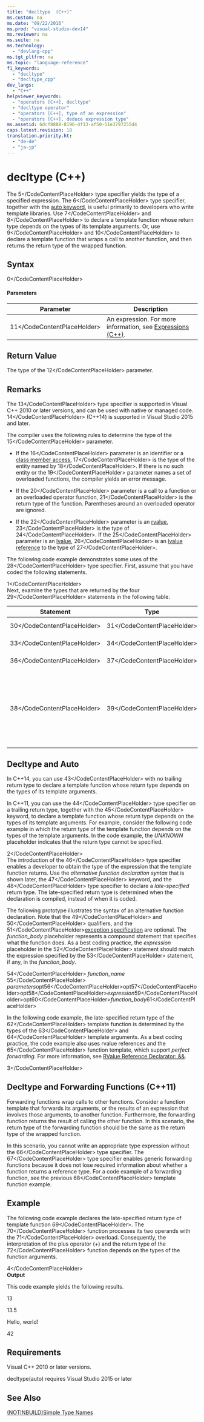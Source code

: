 ```yaml
---
title: "decltype  (C++)"
ms.custom: na
ms.date: "09/22/2016"
ms.prod: "visual-studio-dev14"
ms.reviewer: na
ms.suite: na
ms.technology: 
  - "devlang-cpp"
ms.tgt_pltfrm: na
ms.topic: "language-reference"
f1_keywords: 
  - "decltype"
  - "decltype_cpp"
dev_langs: 
  - "C++"
helpviewer_keywords: 
  - "operators [C++], decltype"
  - "decltype operator"
  - "operators [C++], type of an expression"
  - "operators [C++], deduce expression type"
ms.assetid: 6dcf8888-8196-4f13-af50-51e3797255d4
caps.latest.revision: 18
translation.priority.ht: 
  - "de-de"
  - "ja-jp"
---
```

# decltype  (C++)
The <CodeContentPlaceHolder>5\</CodeContentPlaceHolder> type specifier yields the type of a specified expression. The <CodeContentPlaceHolder>6\</CodeContentPlaceHolder> type specifier, together with the [auto keyword](../vs140/auto--c---.md), is useful primarily to developers who write template libraries. Use <CodeContentPlaceHolder>7\</CodeContentPlaceHolder> and <CodeContentPlaceHolder>8\</CodeContentPlaceHolder> to declare a template function whose return type depends on the types of its template arguments. Or, use <CodeContentPlaceHolder>9\</CodeContentPlaceHolder> and <CodeContentPlaceHolder>10\</CodeContentPlaceHolder> to declare a template function that wraps a call to another function, and then returns the return type of the wrapped function.  
  
## Syntax  
  
<CodeContentPlaceHolder>0\</CodeContentPlaceHolder>  
#### Parameters  
  
|Parameter|Description|  
|---------------|-----------------|  
|<CodeContentPlaceHolder>11\</CodeContentPlaceHolder>|An expression. For more information, see [Expressions (C++)](../vs140/expressions--c---.md).|  
  
## Return Value  
 The type of the <CodeContentPlaceHolder>12\</CodeContentPlaceHolder> parameter.  
  
## Remarks  
 The <CodeContentPlaceHolder>13\</CodeContentPlaceHolder> type specifier is supported in Visual C++ 2010 or later versions, and can be used with native or managed code. <CodeContentPlaceHolder>14\</CodeContentPlaceHolder> (C++14) is supported in Visual Studio 2015 and later.  
  
 The compiler uses the following rules to determine the type of the <CodeContentPlaceHolder>15\</CodeContentPlaceHolder> parameter.  
  
-   If the <CodeContentPlaceHolder>16\</CodeContentPlaceHolder> parameter is an identifier or a [class member access](../vs140/member-access-operators--.-and---.md), <CodeContentPlaceHolder>17\</CodeContentPlaceHolder> is the type of the entity named by <CodeContentPlaceHolder>18\</CodeContentPlaceHolder>. If there is no such entity or the <CodeContentPlaceHolder>19\</CodeContentPlaceHolder> parameter names a set of overloaded functions, the compiler yields an error message.  
  
-   If the <CodeContentPlaceHolder>20\</CodeContentPlaceHolder> parameter is a call to a function or an overloaded operator function, <CodeContentPlaceHolder>21\</CodeContentPlaceHolder> is the return type of the function. Parentheses around an overloaded operator are ignored.  
  
-   If the <CodeContentPlaceHolder>22\</CodeContentPlaceHolder> parameter is an [rvalue](../vs140/lvalues-and-rvalues--visual-c---.md), <CodeContentPlaceHolder>23\</CodeContentPlaceHolder> is the type of <CodeContentPlaceHolder>24\</CodeContentPlaceHolder>. If the <CodeContentPlaceHolder>25\</CodeContentPlaceHolder> parameter is an [lvalue](../vs140/lvalues-and-rvalues--visual-c---.md), <CodeContentPlaceHolder>26\</CodeContentPlaceHolder> is an [lvalue reference](../vs140/lvalue-reference-declarator---.md) to the type of <CodeContentPlaceHolder>27\</CodeContentPlaceHolder>.  
  
 The following code example demonstrates some uses of the <CodeContentPlaceHolder>28\</CodeContentPlaceHolder> type specifier. First, assume that you have coded the following statements.  
  
<CodeContentPlaceHolder>1\</CodeContentPlaceHolder>  
 Next, examine the types that are returned by the four <CodeContentPlaceHolder>29\</CodeContentPlaceHolder> statements in the following table.  
  
|Statement|Type|Notes|  
|---------------|----------|-----------|  
|<CodeContentPlaceHolder>30\</CodeContentPlaceHolder>|<CodeContentPlaceHolder>31\</CodeContentPlaceHolder>|An [rvalue reference](../vs140/rvalue-reference-declarator----.md) to a <CodeContentPlaceHolder>32\</CodeContentPlaceHolder>.|  
|<CodeContentPlaceHolder>33\</CodeContentPlaceHolder>|<CodeContentPlaceHolder>34\</CodeContentPlaceHolder>|The type of variable <CodeContentPlaceHolder>35\</CodeContentPlaceHolder>.|  
|<CodeContentPlaceHolder>36\</CodeContentPlaceHolder>|<CodeContentPlaceHolder>37\</CodeContentPlaceHolder>|The type of the member access.|  
|<CodeContentPlaceHolder>38\</CodeContentPlaceHolder>|<CodeContentPlaceHolder>39\</CodeContentPlaceHolder>|The inner parentheses cause the statement to be evaluated as an expression instead of a member access. And because <CodeContentPlaceHolder>40\</CodeContentPlaceHolder> is declared as a <CodeContentPlaceHolder>41\</CodeContentPlaceHolder> pointer, the type is a reference to <CodeContentPlaceHolder>42\</CodeContentPlaceHolder>.|  
  
## Decltype and Auto  
 In C++14, you can use <CodeContentPlaceHolder>43\</CodeContentPlaceHolder> with no trailing return type to declare a template function whose return type depends on the types of its template arguments.  
  
 In C++11, you can use the <CodeContentPlaceHolder>44\</CodeContentPlaceHolder> type specifier on a trailing return type, together with the <CodeContentPlaceHolder>45\</CodeContentPlaceHolder> keyword, to declare a template function whose return type depends on the types of its template arguments. For example, consider the following code example in which the return type of the template function depends on the types of the template arguments. In the code example, the *UNKNOWN* placeholder indicates that the return type cannot be specified.  
  
<CodeContentPlaceHolder>2\</CodeContentPlaceHolder>  
 The introduction of the <CodeContentPlaceHolder>46\</CodeContentPlaceHolder> type specifier enables a developer to obtain the type of the expression that the template function returns. Use the *alternative function declaration syntax* that is shown later, the <CodeContentPlaceHolder>47\</CodeContentPlaceHolder> keyword, and the <CodeContentPlaceHolder>48\</CodeContentPlaceHolder> type specifier to declare a *late-specified* return type. The late-specified return type is determined when the declaration is compiled, instead of when it is coded.  
  
 The following prototype illustrates the syntax of an alternative function declaration. Note that the <CodeContentPlaceHolder>49\</CodeContentPlaceHolder> and <CodeContentPlaceHolder>50\</CodeContentPlaceHolder> qualifiers, and the <CodeContentPlaceHolder>51\</CodeContentPlaceHolder>[exception specification](../vs140/exception-specifications--throw---c---.md) are optional. The *function_body* placeholder represents a compound statement that specifies what the function does. As a best coding practice, the *expression* placeholder in the <CodeContentPlaceHolder>52\</CodeContentPlaceHolder> statement should match the expression specified by the <CodeContentPlaceHolder>53\</CodeContentPlaceHolder> statement, if any, in the *function_body*.  
  
 <CodeContentPlaceHolder>54\</CodeContentPlaceHolder> *function_name* <CodeContentPlaceHolder>55\</CodeContentPlaceHolder> *parameters*opt<CodeContentPlaceHolder>56\</CodeContentPlaceHolder>opt<CodeContentPlaceHolder>57\</CodeContentPlaceHolder>opt<CodeContentPlaceHolder>58\</CodeContentPlaceHolder>*expression*<CodeContentPlaceHolder>59\</CodeContentPlaceHolder>opt<CodeContentPlaceHolder>60\</CodeContentPlaceHolder>*function_body*<CodeContentPlaceHolder>61\</CodeContentPlaceHolder>  
  
 In the following code example, the late-specified return type of the <CodeContentPlaceHolder>62\</CodeContentPlaceHolder> template function is determined by the types of the <CodeContentPlaceHolder>63\</CodeContentPlaceHolder> and <CodeContentPlaceHolder>64\</CodeContentPlaceHolder> template arguments. As a best coding practice, the code example also uses rvalue references and the <CodeContentPlaceHolder>65\</CodeContentPlaceHolder> function template, which support *perfect forwarding*. For more information, see [RValue Reference Declarator: &&](../vs140/rvalue-reference-declarator----.md).  
  
<CodeContentPlaceHolder>3\</CodeContentPlaceHolder>  
## Decltype and Forwarding Functions (C++11)  
 Forwarding functions wrap calls to other functions. Consider a function template that forwards its arguments, or the results of an expression that involves those arguments, to another function. Furthermore, the forwarding function returns the result of calling the other function. In this scenario, the return type of the forwarding function should be the same as the return type of the wrapped function.  
  
 In this scenario, you cannot write an appropriate type expression without the <CodeContentPlaceHolder>66\</CodeContentPlaceHolder> type specifier. The <CodeContentPlaceHolder>67\</CodeContentPlaceHolder> type specifier enables generic forwarding functions because it does not lose required information about whether a function returns a reference type. For a code example of a forwarding function, see the previous <CodeContentPlaceHolder>68\</CodeContentPlaceHolder> template function example.  
  
## Example  
 The following code example declares the late-specified return type of template function <CodeContentPlaceHolder>69\</CodeContentPlaceHolder>. The <CodeContentPlaceHolder>70\</CodeContentPlaceHolder> function processes its two operands with the <CodeContentPlaceHolder>71\</CodeContentPlaceHolder> overload. Consequently, the interpretation of the plus operator (+) and the return type of the <CodeContentPlaceHolder>72\</CodeContentPlaceHolder> function depends on the types of the function arguments.  
  
<CodeContentPlaceHolder>4\</CodeContentPlaceHolder>  
 **Output**  
  
 This code example yields the following results.  
  
 13  
  
 13.5  
  
 Hello, world!  
  
 42  
  
## Requirements  
 Visual C++ 2010 or later versions.  
  
 decltype(auto) requires Visual Studio 2015 or later  
  
## See Also  
 [(NOTINBUILD)Simple Type Names](assetId:///333f45cb-2c72-4d81-8e59-e346b05f55e3)
